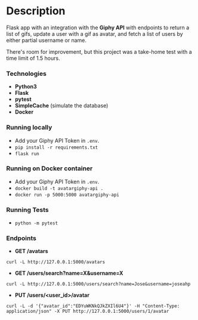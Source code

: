 # Description

Flask app with an integration with the **Giphy API** with endpoints to return a list of gifs, update a user with a gif as avatar, and fetch a list of users by either partial username or name.

There's room for improvement, but this project was a take-home test with a time limit of 1.5 hours.

### Technologies

- **Python3**
- **Flask**
- **pytest**
- **SimpleCache** (simulate the database)
- **Docker**

### Running locally

- Add your Giphy API Token in `.env`.
- `pip install -r requirements.txt`
- `flask run`

### Running on Docker container

- Add your Giphy API Token in `.env`.
- `docker build -t avatargiphy-api .`
- `docker run -p 5000:5000 avatargiphy-api`

### Running Tests

- `python -m pytest`

### Endpoints

- **GET /avatars**

`curl -L http://127.0.0.1:5000/avatars`

- **GET /users/search?name=X&username=X**

`curl -L http://127.0.0.1:5000/users/search?name=Jose&username=joseahp`

- **PUT /users/<user_id>/avatar**

`curl -L -d '{"avatar_id":"EDYuWKNkQJkZXIl6U4"}' -H "Content-Type: application/json" -X PUT http://127.0.0.1:5000/users/1/avatar`
